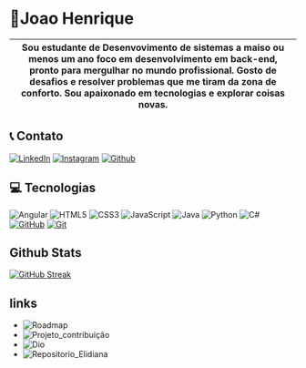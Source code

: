 # 🚀Joao Henrique
| Sou estudante de Desenvovimento de sistemas a maiso ou menos um ano foco em desenvolvimento em back-end, pronto para mergulhar no mundo profissional. Gosto de desafios e resolver problemas que me tiram da zona de conforto. Sou apaixonado em tecnologias e explorar coisas novas.
| --- |
## 📞 Contato

[![LinkedIn](https://img.shields.io/badge/LinkedIn-000?style=for-the-badge&logo=linkedin&logoColor=0E76A8)](https://www.linkedin.com/in/joao-henrique-037bb8212/)
[![Instagram](https://img.shields.io/badge/Instagram-000?style=for-the-badge&logo=instagram)](https://www.instagram.com/joaovhl031/)
[![Github](https://img.shields.io/badge/Github-000?style=for-the-badge&logo=github)](https://github.com/Joaovhl031)



## 💻 Tecnologias
![Angular](https://img.shields.io/badge/Angular-000?style=for-the-badge&logo=angular&logoColor=C3002F)
![HTML5](https://img.shields.io/badge/HTML5-000?style=for-the-badge&logo=html5) 
![CSS3](https://img.shields.io/badge/CSS3-000?style=for-the-badge&logo=css3&logoColor=264CE4)
![JavaScript](https://img.shields.io/badge/JavaScript-000?style=for-the-badge&logo=javascript)
![Java](https://img.shields.io/badge/Java-000?style=for-the-badge&logo=java)
![Python](https://img.shields.io/badge/Python-000?style=for-the-badge&logo=python)
![C#](https://img.shields.io/badge/C%23-000?style=for-the-badge&logo=c-sharp&logoColor=823085)
[![GitHub](https://img.shields.io/badge/GitHub-000?style=for-the-badge&logo=github&logoColor=30A3DC)](https://github.com/Joaovhl031)
[![Git](https://img.shields.io/badge/Git-000?style=for-the-badge&logo=git&logoColor=E94D5F)](https://git-scm.com/doc)

##  Github Stats

[![GitHub Streak](https://streak-stats.demolab.com/?user=SEUUSERNAME&theme=bear&background=000&border=30A3DC&dates=FFF)](https://git.io/streak-stats)
## links
- ![Roadmap](https://techguide.sh)
- ![Projeto_contribuição](https://academiapme-my.sharepoint.com/:p:/g/personal/renato_dio_me/EakzpKFKi1lJihVQn7sabE8BG7BzYVNs1p6rVDJanJcgdQ?rtime=WM-CxiOj20g)
- ![Dio](https://web.dio.me)
- ![Repositorio_Elidiana](https://github.com/elidianaandrade/dio-lab-open-source)